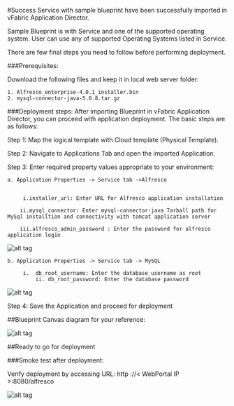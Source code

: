 #Success
Service with sample blueprint have been successfully imported in vFabric Application Director. 

Sample Blueprint is with Service and one of the supported operating system. User can use any of supported Operating Systems listed in Service. 

There are few final steps you need to follow before performing deployment.


###Prerequisites:

Download the following files and keep it in local web server folder:
	
	1. Alfresco_enterprise-4.0.1_installer.bin
	2. mysql-connector-java-5.0.8.tar.gz 
	   

###Deployment steps:
After importing Blueprint in vFabric Application Director, you can proceed with application deployment. The basic steps are as follows:

Step 1: Map the logical template with Cloud  template (Physical Template).

Step 2: Navigate to Applications Tab and open the imported Application.

Step 3: Enter required property values appropriate to your environment:

	a. Application Properties -> Service tab ->Alfresco
	

	     i.installer_url: Enter URL for Alfresco application installation 
		
	    ii.mysql_connector: Enter mysql-connector-java Tarball path for MySql installtion and connectivity with tomcat application server 
	
	    iii.alfresco_admin_password : Enter the password for alfresco application login
	 
	
![alt tag](https://raw.github.com/vmware-applicationdirector/solutions-import-beta/Alfresco-Service-50/Service-Property-Alfresco.png) 

	b. Application Properties -> Service tab -> MySQL

		 i.  db_root_username: Enter the database username as root
	         ii. db_root_password: Enter the database password 
  

![alt tag](https://raw.github.com/vmware-applicationdirector/solutions-import-beta/Alfresco-Service-50/Service-Property-MySql.png)
	
Step 4: Save the Application and proceed for deployment

##Blueprint Canvas diagram for your reference: 

![alt tag](https://raw.github.com/vmware-applicationdirector/solutions-import-beta/Alfresco-Service-50/Blueprint-Canvas.png)

##Ready to go for deployment

###Smoke test after deployment:

Verify deployment by accessing URL: http ://< WebPortal IP >:8080/alfresco 

![alt tag](https://raw.github.com/vmware-applicationdirector/solutions-import-beta/Alfresco-Service-50/Smoke-Test.png)



 
